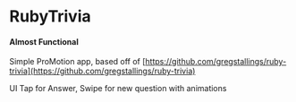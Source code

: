 RubyTrivia
==========

#### Almost Functional

Simple ProMotion app, based off of [https://github.com/gregstallings/ruby-trivia](https://github.com/gregstallings/ruby-trivia)

UI Tap for Answer, Swipe for new question with animations

